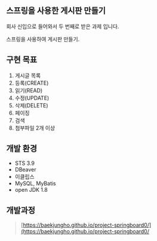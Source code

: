## 스프링을 사용한 게시판 만들기

  회사 신입으로 들어와서 두 번째로 받은 과제 입니다.

  스프링을 사용하여 게시판 만들기.

## 구현 목표 

  1. 게시글 목록
  2. 등록(CREATE)
  3. 읽기(READ)
  4. 수정(UPDATE)
  5. 삭제(DELETE)
  6. 페이징
  7. 검색
  8. 첨부파일 2개 이상

## 개발 환경

  - STS 3.9
  - DBeaver
  - 이클립스
  - MySQL, MyBatis
  - open JDK 1.8
  
## 개발과정

  > [https://baekjungho.github.io/project-springboard0/](https://baekjungho.github.io/project-springboard0/
